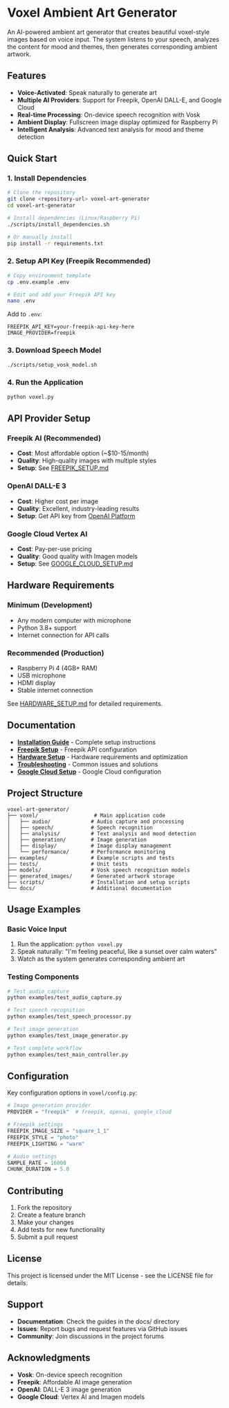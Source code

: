 # Voxel Ambient Art Generator

An AI-powered ambient art generator that creates beautiful voxel-style images based on voice input. The system listens to your speech, analyzes the content for mood and themes, then generates corresponding ambient artwork.

## Features

- **Voice-Activated**: Speak naturally to generate art
- **Multiple AI Providers**: Support for Freepik, OpenAI DALL-E, and Google Cloud
- **Real-time Processing**: On-device speech recognition with Vosk
- **Ambient Display**: Fullscreen image display optimized for Raspberry Pi
- **Intelligent Analysis**: Advanced text analysis for mood and theme detection

## Quick Start

### 1. Install Dependencies
```bash
# Clone the repository
git clone <repository-url> voxel-art-generator
cd voxel-art-generator

# Install dependencies (Linux/Raspberry Pi)
./scripts/install_dependencies.sh

# Or manually install
pip install -r requirements.txt
```

### 2. Setup API Key (Freepik Recommended)
```bash
# Copy environment template
cp .env.example .env

# Edit and add your Freepik API key
nano .env
```

Add to `.env`:
```
FREEPIK_API_KEY=your-freepik-api-key-here
IMAGE_PROVIDER=freepik
```

### 3. Download Speech Model
```bash
./scripts/setup_vosk_model.sh
```

### 4. Run the Application
```bash
python voxel.py
```

## API Provider Setup

### Freepik AI (Recommended)
- **Cost**: Most affordable option (~$10-15/month)
- **Quality**: High-quality images with multiple styles
- **Setup**: See [FREEPIK_SETUP.md](FREEPIK_SETUP.md)

### OpenAI DALL-E 3
- **Cost**: Higher cost per image
- **Quality**: Excellent, industry-leading results
- **Setup**: Get API key from [OpenAI Platform](https://platform.openai.com/api-keys)

### Google Cloud Vertex AI
- **Cost**: Pay-per-use pricing
- **Quality**: Good quality with Imagen models
- **Setup**: See [GOOGLE_CLOUD_SETUP.md](GOOGLE_CLOUD_SETUP.md)

## Hardware Requirements

### Minimum (Development)
- Any modern computer with microphone
- Python 3.8+ support
- Internet connection for API calls

### Recommended (Production)
- Raspberry Pi 4 (4GB+ RAM)
- USB microphone
- HDMI display
- Stable internet connection

See [HARDWARE_SETUP.md](HARDWARE_SETUP.md) for detailed requirements.

## Documentation

- **[Installation Guide](INSTALLATION.md)** - Complete setup instructions
- **[Freepik Setup](FREEPIK_SETUP.md)** - Freepik API configuration
- **[Hardware Setup](HARDWARE_SETUP.md)** - Hardware requirements and optimization
- **[Troubleshooting](TROUBLESHOOTING.md)** - Common issues and solutions
- **[Google Cloud Setup](GOOGLE_CLOUD_SETUP.md)** - Google Cloud configuration

## Project Structure

```
voxel-art-generator/
├── voxel/                  # Main application code
│   ├── audio/             # Audio capture and processing
│   ├── speech/            # Speech recognition
│   ├── analysis/          # Text analysis and mood detection
│   ├── generation/        # Image generation
│   ├── display/           # Image display management
│   └── performance/       # Performance monitoring
├── examples/              # Example scripts and tests
├── tests/                 # Unit tests
├── models/                # Vosk speech recognition models
├── generated_images/      # Generated artwork storage
├── scripts/               # Installation and setup scripts
└── docs/                  # Additional documentation
```

## Usage Examples

### Basic Voice Input
1. Run the application: `python voxel.py`
2. Speak naturally: "I'm feeling peaceful, like a sunset over calm waters"
3. Watch as the system generates corresponding ambient art

### Testing Components
```bash
# Test audio capture
python examples/test_audio_capture.py

# Test speech recognition
python examples/test_speech_processor.py

# Test image generation
python examples/test_image_generator.py

# Test complete workflow
python examples/test_main_controller.py
```

## Configuration

Key configuration options in `voxel/config.py`:

```python
# Image generation provider
PROVIDER = "freepik"  # freepik, openai, google_cloud

# Freepik settings
FREEPIK_IMAGE_SIZE = "square_1_1"
FREEPIK_STYLE = "photo"
FREEPIK_LIGHTING = "warm"

# Audio settings
SAMPLE_RATE = 16000
CHUNK_DURATION = 5.0
```

## Contributing

1. Fork the repository
2. Create a feature branch
3. Make your changes
4. Add tests for new functionality
5. Submit a pull request

## License

This project is licensed under the MIT License - see the LICENSE file for details.

## Support

- **Documentation**: Check the guides in the docs/ directory
- **Issues**: Report bugs and request features via GitHub issues
- **Community**: Join discussions in the project forums

## Acknowledgments

- **Vosk**: On-device speech recognition
- **Freepik**: Affordable AI image generation
- **OpenAI**: DALL-E 3 image generation
- **Google Cloud**: Vertex AI and Imagen models